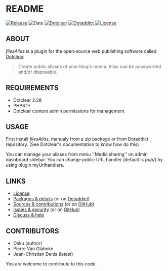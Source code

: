 # README

[![Release](https://img.shields.io/badge/release-1.2.1-a2cbe9.svg)](https://git.dotclear.watch/JcDenis/filesAlias/releases)
![Date](https://img.shields.io/badge/date-2023.11.04-c44d58.svg)
[![Dotclear](https://img.shields.io/badge/dotclear-v2.28-137bbb.svg)](https://fr.dotclear.org/download)
[![Dotaddict](https://img.shields.io/badge/dotaddict-official-9ac123.svg)](https://plugins.dotaddict.org/dc2/details/filesAlias)
[![License](https://img.shields.io/badge/license-GPL--2.0-ececec.svg)](https://git.dotclear.watch/JcDenis/filesAlias/src/branch/master/LICENSE)

## ABOUT

_filesAlias_ is a plugin for the open-source web publishing software called [Dotclear](https://www.dotclear.org).

> Create public aliases of your blog's media. Alias can be passworded and/or disposable.

## REQUIREMENTS

* Dotclear 2.28
* PHP8.1+
* Dotclear content admin permissions for management

## USAGE

First install _filesAlias_, manualy from a zip package or from 
Dotaddict repository. (See Dotclear's documentation to know how do this)

You can manage your aliases from menu ''Media sharing'' on admin dashboard sidebar.
You can change public URL handler (default is _pub/_) by using plugin myUrlhandlers.

## LINKS

* [License](https://git.dotclear.watch/JcDenis/filesAlias/src/branch/master/LICENSE)
* [Packages & details](https://git.dotclear.watch/JcDenis/filesAlias/releases) (or on [Dotaddict](https://plugins.dotaddict.org/dc2/details/filesAlias))
* [Sources & contributions](https://git.dotclear.watch/JcDenis/filesAlias) (or on [GitHub](https://github.com/JcDenis/filesAlias))
* [Issues & security](https://git.dotclear.watch/JcDenis/filesAlias/issues) (or on [GitHub](https://github.com/JcDenis/filesAlias/issues))
* [Discuss & help](https://forum.dotclear.org/viewtopic.php?id=42317)

## CONTRIBUTORS

* Osku (author)
* Pierre Van Glabeke
* Jean-Christian Denis (latest)

You are welcome to contribute to this code.
